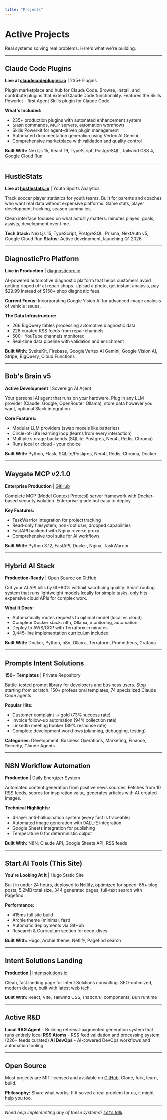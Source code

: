 ```yaml
---
title: "Projects"
---
```


# Active Projects

Real systems solving real problems. Here's what we're building.

---

## Claude Code Plugins
**Live at [claudecodeplugins.io](https://claudecodeplugins.io)** | 235+ Plugins

Plugin marketplace and hub for Claude Code. Browse, install, and contribute plugins that extend Claude Code functionality. Features the Skills Powerkit - first Agent Skills plugin for Claude Code.

**What's Included:**
- 235+ production plugins with automated enhancement system
- Slash commands, MCP servers, automation workflows
- Skills Powerkit for agent-driven plugin management
- Automated documentation generation using Vertex AI Gemini
- Comprehensive marketplace with validation and quality control

**Built With:** Next.js 15, React 19, TypeScript, PostgreSQL, Tailwind CSS 4, Google Cloud Run

---

## HustleStats
**Live at [hustlestats.io](https://hustlestats.io)** | Youth Sports Analytics

Track soccer player statistics for youth teams. Built for parents and coaches who want real data without expensive platforms. Game stats, player development tracking, season summaries.

Clean interface focused on what actually matters: minutes played, goals, assists, development over time.

**Tech Stack:** Next.js 15, TypeScript, PostgreSQL, Prisma, NextAuth v5, Google Cloud Run
**Status:** Active development, launching Q1 2026

---

## DiagnosticPro Platform
**Live in Production** | [diagnosticpro.io](https://diagnosticpro.io)

AI-powered automotive diagnostic platform that helps customers avoid getting ripped off at repair shops. Upload a photo, get instant analysis, pay $29.99 instead of $150+ shop diagnostic fees.

**Current Focus:** Incorporating Google Vision AI for advanced image analysis of vehicle issues.

**The Data Infrastructure:**
- 266 BigQuery tables processing automotive diagnostic data
- 226 curated RSS feeds from repair channels
- 500+ YouTube channels monitored
- Real-time data pipeline with validation and enrichment

**Built With:** SvelteKit, Firebase, Google Vertex AI Gemini, Google Vision AI, Stripe, BigQuery, Cloud Functions

---

## Bob's Brain v5
**Active Development** | Sovereign AI Agent

Your personal AI agent that runs on your hardware. Plug in any LLM provider (Claude, Google, OpenRouter, Ollama), store data however you want, optional Slack integration.

**Core Features:**
- Modular LLM providers (swap models like batteries)
- Circle-of-Life learning loop (learns from every interaction)
- Multiple storage backends (SQLite, Postgres, Neo4j, Redis, Chroma)
- Runs local or cloud - your choice

**Built With:** Python, Flask, SQLite/Postgres, Neo4j, Redis, Chroma, Docker

---

## Waygate MCP v2.1.0
**Enterprise Production** | [GitHub](https://github.com/jeremylongshore/waygate-mcp)

Complete MCP (Model Context Protocol) server framework with Docker-based security isolation. Enterprise-grade but easy to deploy.

**Key Features:**
- TaskWarrior integration for project tracking
- Read-only filesystem, non-root user, dropped capabilities
- FastAPI backend with Nginx reverse proxy
- Comprehensive tool suite for AI workflows

**Built With:** Python 3.12, FastAPI, Docker, Nginx, TaskWarrior

---

## Hybrid AI Stack
**Production-Ready** | [Open Source on GitHub](https://github.com/jeremylongshore/Hybrid-ai-stack-intent-solutions)

Cut your AI API bills by 60-80% without sacrificing quality. Smart routing system that runs lightweight models locally for simple tasks, only hits expensive cloud APIs for complex work.

**What It Does:**
- Automatically routes requests to optimal model (local vs cloud)
- Complete Docker stack: n8n, Ollama, monitoring, automation
- Deploy to AWS/GCP with Terraform in minutes
- 3,445-line implementation curriculum included

**Built With:** Docker, Python, n8n, Ollama, Terraform, Prometheus, Grafana

---

## Prompts Intent Solutions
**150+ Templates** | Private Repository

Battle-tested prompt library for developers and business users. Stop starting from scratch. 150+ professional templates, 74 specialized Claude Code agents.

**Popular Hits:**
- Customer complaint → gold (73% success rate)
- Invoice follow-up automation (94% collection rate)
- LinkedIn meeting booker (89% response rate)
- Complete development workflows (planning, debugging, testing)

**Categories:** Development, Business Operations, Marketing, Finance, Security, Claude Agents

---

## N8N Workflow Automation
**Production** | Daily Energizer System

Automated content generation from positive news sources. Fetches from 10 RSS feeds, scores for inspiration value, generates articles with AI-created images.

**Technical Highlights:**
- 4-layer anti-hallucination system (every fact is traceable)
- Automated image generation with DALL-E integration
- Google Sheets integration for publishing
- Temperature 0 for deterministic output

**Built With:** N8N, Claude API, Google Sheets API, RSS feeds

---

## Start AI Tools (This Site)
**You're Looking At It** | Hugo Static Site

Built in under 24 hours, deployed to Netlify, optimized for speed. 65+ blog posts, 5.2MB total size, 344 generated pages, full-text search with Pagefind.

**Performance:**
- 415ms full site build
- Archie theme (minimal, fast)
- Automatic deployments via GitHub
- Research & Curriculum section for deep-dives

**Built With:** Hugo, Archie theme, Netlify, Pagefind search

---

## Intent Solutions Landing
**Production** | [intentsolutions.io](https://intentsolutions.io)

Clean, fast landing page for Intent Solutions consulting. SEO-optimized, modern design, built with latest web tech.

**Built With:** React, Vite, Tailwind CSS, shadcn/ui components, Bun runtime

---

## Active R&D

**Local RAG Agent** - Building retrieval-augmented generation system that runs entirely local
**RSS Atoms** - RSS feed validation and processing system (226+ feeds curated)
**AI DevOps** - AI-powered DevOps workflows and automation tooling

---

## Open Source

Most projects are MIT licensed and available on [GitHub](https://github.com/jeremylongshore). Clone, fork, learn, build.

**Philosophy:** Share what works. If it solved a real problem for us, it might help you too.

---

*Need help implementing any of these systems? [Let's talk](https://intentsolutions.io/).*
